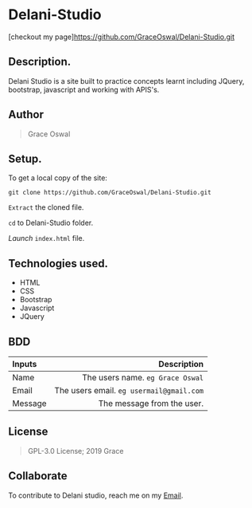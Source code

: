 # Delani-Studio

[checkout my page]https://github.com/GraceOswal/Delani-Studio.git

## Description.
Delani Studio is a site built to practice concepts learnt including JQuery, bootstrap, javascript and working with APIS's.

## Author
>Grace Oswal



## Setup.
To get a local copy of the site:

`git clone https://github.com/GraceOswal/Delani-Studio.git`

`Extract` the cloned file.

`cd` to Delani-Studio folder.

*Launch* `index.html` file.

## Technologies used.
* HTML
* CSS
* Bootstrap
* Javascript
* JQuery

## BDD
| Inputs |  Description |
| :---         |          ---: |
| Name   | The users name. `eg Grace Oswal`|
| Email     | The users email. ``eg usermail@gmail.com``   |
| Message    | The message from the user.   |


## License
>GPL-3.0 License; 2019 Grace

## Collaborate
To contribute to Delani studio, reach me on my [Email](graceoswal88@gmail.com).